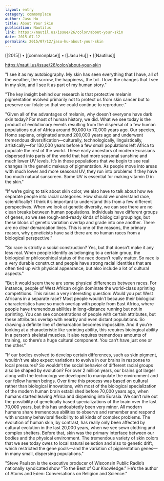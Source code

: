 ```yaml
---
layout: entry
category: commonplace
author: Jasu Hu
title: About Your Skin
publication: Nautilus
link: https://nautil.us/issue/26/color/about-your-skin
date: 2015-07-12
permalink: 2015/07/12/jasu-hu-about-your-skin
---
```


[[2015]] • [[commonplace]] • [[Jasu Hu]] • [[Nautilus]] 

https://nautil.us/issue/26/color/about-your-skin

"I see it as my autobiography. My skin has seen everything that I have, all of the weather, the sorrow, the happiness, the toil. I love the changes that I see in my skin, and I see it as part of my human story."
 
 "The key insight behind our research is that protective melanin pigmentation evolved primarily not to protect us from skin cancer but to preserve our folate so that we could continue to reproduce."

"Given all of the advantages of melanin, why doesn’t everyone have dark skin today? For most of human history, we did. What we see today is the product of evolutionary events resulting from the dispersal of a few human populations out of Africa around 60,000 to 70,000 years ago. Our species, Homo sapiens, originated around 200,000 years ago and underwent tremendous diversification—culturally, technologically, linguistically, artistically—for 130,000 years before a few small populations left Africa to populate the rest of the world. These early ancestors of modern Eurasians dispersed into parts of the world that had more seasonal sunshine and much lower UV levels. It’s in these populations that we begin to see real changes in the genetic makeup of pigmentation. As people move into areas with much lower and more seasonal UV, they run into problems if they have too much natural sunscreen. Some UV is essential for making vitamin D in the skin."

"If we’re going to talk about skin color, we also have to talk about how we separate people into racial categories. How should we understand race, scientifically? I think it’s important to understand this from a few different perspectives. When we look at genetic diversity, we can see there are no clean breaks between human populations. Individuals have different groups of genes, so we see rough-and-ready kinds of biological groupings, but these blobs of genetic variation overlap and grade into one another. There are no clear demarcation lines. This is one of the reasons, the primary reason, why geneticists have said there are no human races from a biological perspective."

"So race is strictly a social construction? Yes, but that doesn’t make it any less real. When people identify as belonging to a certain group, the biological or philosophical status of the race doesn’t really matter. So race is a very durable construct and people have strong racial identities that are often tied up with physical appearance, but also include a lot of cultural aspects."

"But it would seem there are some physical differences between races. For instance, people of West African origin dominate the world-class sprinting competitions. This raises a very interesting question: Would you put West Africans in a separate race? Most people wouldn’t because their biological characteristics have so much overlap with people from East Africa, where people have tremendous abilities in long-distance running but not in sprinting. You can see concentrations of people with certain attributes, but these attributes overlap with nearby and even distant populations. So drawing a definite line of demarcation becomes impossible. And if you’re looking at a characteristic like sprinting ability, this requires biological ability in a person’s skeletal muscles. It also requires tremendous amounts of training, so there’s a huge cultural component. You can’t have just one or the other."

"If our bodies evolved to develop certain differences, such as skin pigment, wouldn’t we also expect variations to evolve in our brains in response to local pressures? So wouldn’t the social behavior of different racial groups also be shaped by evolution? For over 2 million years, our brains got larger along with the technology we developed to manipulate the environment and our fellow human beings. Over time this process was based on cultural rather than biological innovations, with most of the biological specialization of the modern human brain established before 70,000 years ago, when humans started leaving Africa and dispersing into Eurasia. We can’t rule out the possibility of genetically based specializations of the brain over the last 70,000 years, but this has undoubtedly been very minor. All modern humans share tremendous abilities to observe and remember and respond with uncanny behavioral flexibility to all kinds of complex problems. The evolution of human skin, by contrast, has really only been affected by cultural evolution in the last 20,000 years, when we see sewn clothing and complex shelters. Before that, skin was the primary interface between our bodies and the physical environment. The tremendous variety of skin colors that we see today owes to local natural selection and also to genetic drift, which restricted the gene pools—and the variation of pigmentation genes—in many small, dispersing populations."

"Steve Paulson is the executive producer of Wisconsin Public Radio’s nationally syndicated show “To the Best of Our Knowledge.” He’s the author of Atoms and Eden: Conversations on Religion and Science."
